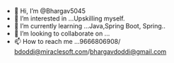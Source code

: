 - 👋 Hi, I’m @Bhargav5045
- 👀 I’m interested in ...Upskilling myself.
- 🌱 I’m currently learning ...Java,Spring Boot, Spring..
- 💞️ I’m looking to collaborate on ...
- 📫 How to reach me ...9666806908/ bdoddi@miraclesoft.com/bhargavdoddi@gmail.com

<!---
Bhargav5045/Bhargav5045 is a ✨ special ✨ repository because its `README.md` (this file) appears on your GitHub profile.
You can click the Preview link to take a look at your changes.
--->
